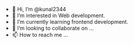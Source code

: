 - 👋 Hi, I’m @kunal2344
- 👀 I’m interested in Web development.
- 🌱 I’m currently learning frontend development.
- 💞️ I’m looking to collaborate on ...
- 📫 How to reach me ...

<!---
kunal2344/kunal2344 is a ✨ special ✨ repository because its `README.md` (this file) appears on your GitHub profile.
You can click the Preview link to take a look at your changes.
--->
